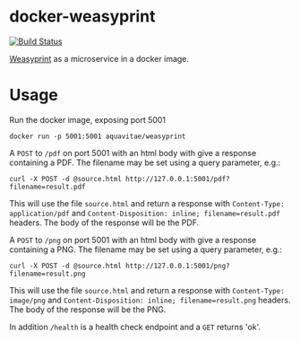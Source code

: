 # docker-weasyprint

[![Build Status](https://travis-ci.org/aquavitae/docker-weasyprint.svg?branch=master)](https://travis-ci.org/aquavitae/docker-weasyprint)

[Weasyprint](http://weasyprint.org/) as a microservice in a docker image.

# Usage

Run the docker image, exposing port 5001

```
docker run -p 5001:5001 aquavitae/weasyprint
```

A `POST` to `/pdf` on port 5001 with an html body with give a response containing a PDF. The filename may be set using a query parameter, e.g.:

```
curl -X POST -d @source.html http://127.0.0.1:5001/pdf?filename=result.pdf
```

This will use the file `source.html` and return a response with `Content-Type: application/pdf` and `Content-Disposition: inline; filename=result.pdf` headers.  The body of the response will be the PDF.


A `POST` to `/png` on port 5001 with an html body with give a response containing a PNG. The filename may be set using a query parameter, e.g.:

```
curl -X POST -d @source.html http://127.0.0.1:5001/png?filename=result.png
```

This will use the file `source.html` and return a response with `Content-Type: image/png` and `Content-Disposition: inline; filename=result.png` headers.  The body of the response will be the PNG.

In addition `/health` is a health check endpoint and a `GET` returns 'ok'.
